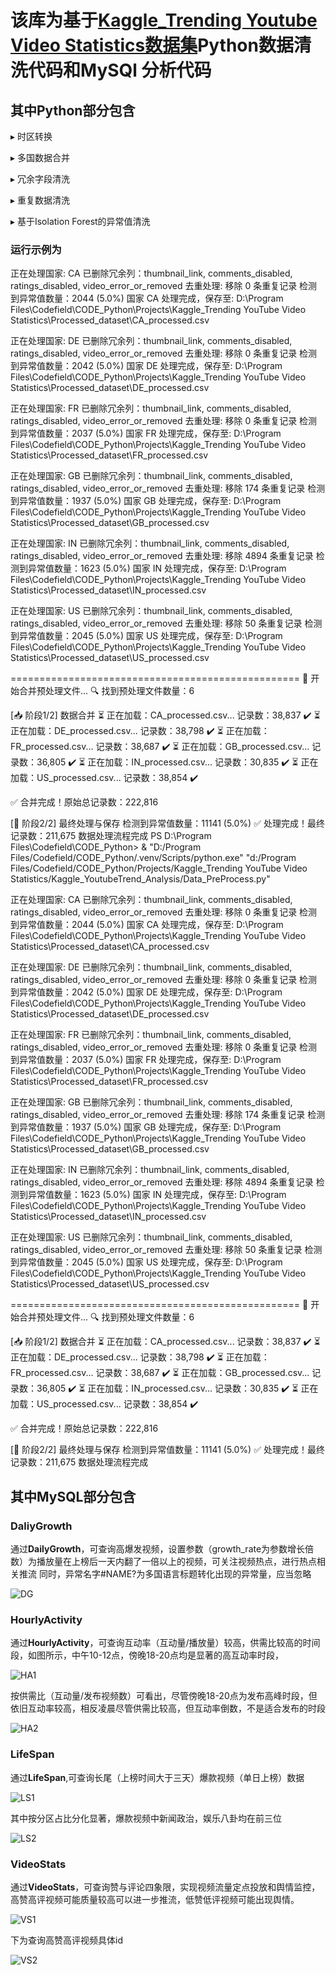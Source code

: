 # 该库为基于[Kaggle_Trending Youtube Video Statistics数据集](https://www.kaggle.com/datasets/datasnaek/youtube-new)**Python**数据清洗代码和**MySQl** 分析代码


## 其中Python部分包含
 ▸ 时区转换
 
 ▸ 多国数据合并
 
 ▸ 冗余字段清洗
 
 ▸ 重复数据清洗
 
 ▸ 基于Isolation Forest的异常值清洗
 
 ### 运行示例为
 正在处理国家: CA
已删除冗余列：thumbnail_link, comments_disabled, ratings_disabled, video_error_or_removed
去重处理: 移除 0 条重复记录
检测到异常值数量：2044 (5.0%)
国家 CA 处理完成，保存至: D:\Program Files\Codefield\CODE_Python\Projects\Kaggle_Trending YouTube Video Statistics\Processed_dataset\CA_processed.csv

正在处理国家: DE
已删除冗余列：thumbnail_link, comments_disabled, ratings_disabled, video_error_or_removed
去重处理: 移除 0 条重复记录
检测到异常值数量：2042 (5.0%)
国家 DE 处理完成，保存至: D:\Program Files\Codefield\CODE_Python\Projects\Kaggle_Trending YouTube Video Statistics\Processed_dataset\DE_processed.csv

正在处理国家: FR
已删除冗余列：thumbnail_link, comments_disabled, ratings_disabled, video_error_or_removed
去重处理: 移除 0 条重复记录
检测到异常值数量：2037 (5.0%)
国家 FR 处理完成，保存至: D:\Program Files\Codefield\CODE_Python\Projects\Kaggle_Trending YouTube Video Statistics\Processed_dataset\FR_processed.csv

正在处理国家: GB
已删除冗余列：thumbnail_link, comments_disabled, ratings_disabled, video_error_or_removed
去重处理: 移除 174 条重复记录
检测到异常值数量：1937 (5.0%)
国家 GB 处理完成，保存至: D:\Program Files\Codefield\CODE_Python\Projects\Kaggle_Trending YouTube Video Statistics\Processed_dataset\GB_processed.csv

正在处理国家: IN
已删除冗余列：thumbnail_link, comments_disabled, ratings_disabled, video_error_or_removed
去重处理: 移除 4894 条重复记录
检测到异常值数量：1623 (5.0%)
国家 IN 处理完成，保存至: D:\Program Files\Codefield\CODE_Python\Projects\Kaggle_Trending YouTube Video Statistics\Processed_dataset\IN_processed.csv

正在处理国家: US
已删除冗余列：thumbnail_link, comments_disabled, ratings_disabled, video_error_or_removed
去重处理: 移除 50 条重复记录
检测到异常值数量：2045 (5.0%)
国家 US 处理完成，保存至: D:\Program Files\Codefield\CODE_Python\Projects\Kaggle_Trending YouTube Video Statistics\Processed_dataset\US_processed.csv

==================================================
📂 开始合并预处理文件...
🔍 找到预处理文件数量：6

[📥 阶段1/2] 数据合并
⏳ 正在加载：CA_processed.csv... 记录数：38,837 ✔️
⏳ 正在加载：DE_processed.csv... 记录数：38,798 ✔️
⏳ 正在加载：FR_processed.csv... 记录数：38,687 ✔️
⏳ 正在加载：GB_processed.csv... 记录数：36,805 ✔️
⏳ 正在加载：IN_processed.csv... 记录数：30,835 ✔️
⏳ 正在加载：US_processed.csv... 记录数：38,854 ✔️

✅ 合并完成！原始总记录数：222,816

[💾 阶段2/2] 最终处理与保存
检测到异常值数量：11141 (5.0%)
✅ 处理完成！最终记录数：211,675
数据处理流程完成
PS D:\Program Files\Codefield\CODE_Python> & "D:/Program Files/Codefield/CODE_Python/.venv/Scripts/python.exe" "d:/Program Files/Codefield/CODE_Python/Projects/Kaggle_Trending YouTube Video Statistics/Kaggle_YoutubeTrend_Analysis/Data_PreProcess.py"

正在处理国家: CA
已删除冗余列：thumbnail_link, comments_disabled, ratings_disabled, video_error_or_removed
去重处理: 移除 0 条重复记录
检测到异常值数量：2044 (5.0%)
国家 CA 处理完成，保存至: D:\Program Files\Codefield\CODE_Python\Projects\Kaggle_Trending YouTube Video Statistics\Processed_dataset\CA_processed.csv

正在处理国家: DE
已删除冗余列：thumbnail_link, comments_disabled, ratings_disabled, video_error_or_removed
去重处理: 移除 0 条重复记录
检测到异常值数量：2042 (5.0%)
国家 DE 处理完成，保存至: D:\Program Files\Codefield\CODE_Python\Projects\Kaggle_Trending YouTube Video Statistics\Processed_dataset\DE_processed.csv

正在处理国家: FR
已删除冗余列：thumbnail_link, comments_disabled, ratings_disabled, video_error_or_removed
去重处理: 移除 0 条重复记录
检测到异常值数量：2037 (5.0%)
国家 FR 处理完成，保存至: D:\Program Files\Codefield\CODE_Python\Projects\Kaggle_Trending YouTube Video Statistics\Processed_dataset\FR_processed.csv

正在处理国家: GB
已删除冗余列：thumbnail_link, comments_disabled, ratings_disabled, video_error_or_removed
去重处理: 移除 174 条重复记录
检测到异常值数量：1937 (5.0%)
国家 GB 处理完成，保存至: D:\Program Files\Codefield\CODE_Python\Projects\Kaggle_Trending YouTube Video Statistics\Processed_dataset\GB_processed.csv

正在处理国家: IN
已删除冗余列：thumbnail_link, comments_disabled, ratings_disabled, video_error_or_removed
去重处理: 移除 4894 条重复记录
检测到异常值数量：1623 (5.0%)
国家 IN 处理完成，保存至: D:\Program Files\Codefield\CODE_Python\Projects\Kaggle_Trending YouTube Video Statistics\Processed_dataset\IN_processed.csv

正在处理国家: US
已删除冗余列：thumbnail_link, comments_disabled, ratings_disabled, video_error_or_removed
去重处理: 移除 50 条重复记录
检测到异常值数量：2045 (5.0%)
国家 US 处理完成，保存至: D:\Program Files\Codefield\CODE_Python\Projects\Kaggle_Trending YouTube Video Statistics\Processed_dataset\US_processed.csv

==================================================
📂 开始合并预处理文件...
🔍 找到预处理文件数量：6

[📥 阶段1/2] 数据合并
⏳ 正在加载：CA_processed.csv... 记录数：38,837 ✔️
⏳ 正在加载：DE_processed.csv... 记录数：38,798 ✔️
⏳ 正在加载：FR_processed.csv... 记录数：38,687 ✔️
⏳ 正在加载：GB_processed.csv... 记录数：36,805 ✔️
⏳ 正在加载：IN_processed.csv... 记录数：30,835 ✔️
⏳ 正在加载：US_processed.csv... 记录数：38,854 ✔️

✅ 合并完成！原始总记录数：222,816

[💾 阶段2/2] 最终处理与保存
检测到异常值数量：11141 (5.0%)
✅ 处理完成！最终记录数：211,675
数据处理流程完成
 
## 其中MySQL部分包含
### DaliyGrowth
通过**DailyGrowth**，可查询高爆发视频，设置参数（growth_rate为参数增长倍数）为播放量在上榜后一天内翻了一倍以上的视频，可关注视频热点，进行热点相关推流
同时，异常名字#NAME?为多国语言标题转化出现的异常量，应当忽略

![DG](https://github.com/user-attachments/assets/92884d61-6e9d-43de-86fe-0aa0f53850f4)

### HourlyActivity
通过**HourlyActivity**，可查询互动率（互动量/播放量）较高，供需比较高的时间段，如图所示，中午10-12点，傍晚18-20点均是显著的高互动率时段，

![HA1](https://github.com/user-attachments/assets/1a89275b-025a-42e3-a9e3-4de25c4e0ec1)

按供需比（互动量/发布视频数）可看出，尽管傍晚18-20点为发布高峰时段，但依旧互动率较高，相反凌晨尽管供需比较高，但互动率倒数，不是适合发布的时段

![HA2](https://github.com/user-attachments/assets/06ef5d56-0972-4b9d-841a-7873738c8987)


### LifeSpan
通过**LifeSpan**,可查询长尾（上榜时间大于三天）爆款视频（单日上榜）数据

![LS1](https://github.com/user-attachments/assets/7233fc4f-0425-4605-ac06-226c390fe379)

其中按分区占比分化显著，爆款视频中新闻政治，娱乐八卦均在前三位

![LS2](https://github.com/user-attachments/assets/a1088235-208e-407d-a623-64a32cecc23e)

### VideoStats
通过**VideoStats**，可查询赞与评论四象限，实现视频流量定点投放和舆情监控，高赞高评视频可能质量较高可以进一步推流，低赞低评视频可能出现舆情。

![VS1](https://github.com/user-attachments/assets/57928ff0-a378-489d-990d-6911bbcc0b1b)

下为查询高赞高评视频具体id

![VS2](https://github.com/user-attachments/assets/9cca94e6-d049-40ac-9d75-9b933d61f1ab)

